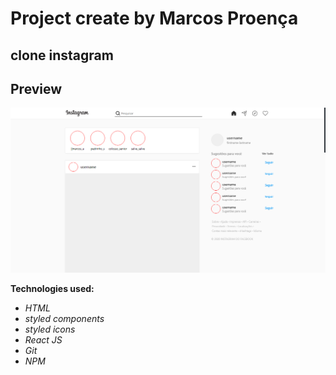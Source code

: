# Project create by Marcos Proença
## clone instagram

## Preview

![alt](./public/img/layout.png)

**Technologies used:**
- _HTML_
- _styled components_
- _styled icons_
- _React JS_
- _Git_
- _NPM_

